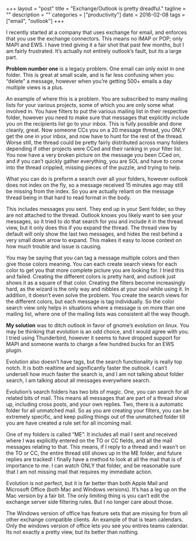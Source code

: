 +++
layout = "post"
title = "Exchange/Outlook is pretty dreadful."
tagline = ""
description = ""
categories = ["productivity"]
date = 2016-02-08
tags = ["email", "outlook"]
+++

I recently started at a company that uses exchange for email, and enforces that you use the exchange connectors. This means no IMAP or POP; only MAPI and EWS. I have
tried giving it a fair shot that past few months, but I am fairly frustrated. It’s actually not entirely outlook’s fault, but its a large part.

**Problem number one** is a legacy problem. One email can only exist in one folder. This is great at small scale, and is far less confusing when you “delete” a message,
however when you’re getting 500+ emails a day multiple views is a plus.

An example of where this is a problem. You are subscribed to many mailing lists for your various projects, some of which you are only some what involved in. You have
filters to put the various mailing list in their respective folder, however you need to make sure that messages that explicitly include you on the recipients list go to
your inbox. This is fully possible and done cleanly, great. Now someone CCs you on a 20 message thread, you ONLY get the one in your inbox, and now have to hunt for the
rest of the thread. Worse still, the thread could be pretty fairly distributed across many folders depending if other projects were CCed and their ranking in your
filter list. You now have a very broken picture on the message you been CCed on, and if you can’t quickly gather everything, you are SOL and have to come into the
thread crippled, missing pieces of the puzzle, and trying to help.

What you can do is preform a search over all your folders, however outlook does not index on the fly, so a message received 15 minutes ago may still be missing from the
index. So you are actually reliant on the message thread being in that hard to read format in the body.

This includes messages you sent. They end up in your Sent folder, so they are not attached to the thread. Outlook knows you likely want to see your messages, so it
tried to do that search for you and include it in the thread view, but it only does this if you expand the thread. The thread view by default will only show the last
two messages, and hides the rest behind a very small down arrow to expand. This makes it easy to loose context on how much trouble and issue is causing.

You may be saying that you can tag a message multiple colors and then give those colors meaning. You can each create search views for each color to get you that more
complete picture you are looking for. I tried this and failed. Creating the different colors is pretty hard, and outlook just shows it as a square of that color.
Creating the filters become increasingly hard, as the wizard is the only way and nibbles at your soul while using it. In addition, it doesn’t even solve the problem.
You create the search views for the different colors, but each message is tag individually. So the color search view only helps in situations where a message is on more
than one mailing list, where one of the mailing lists was consistent all the way though.

**My solution** was to ditch outlook in favor of gnome’s evolution on linux. You may be thinking that evolution is an odd choice, and I would agree with you. I tried
using Thunderbird, however it seems to have dropped support for MAPI and someone wants to charge a few hundred bucks for an EWS plugin.

Evolution also doesn’t have tags, but the search functionality is really top notch. It is both realtime and significantly faster the outlook. I can’t undersell how much
faster the search is, and I am not talking about folder search, I am talking about all messages everywhere search.

Evolution’s search folders has two bits of magic. One, you can search for all related bits of mail. This means all messages that are part of a thread show up, including
cross posts, and your own replies. Two, there is a automatic folder for all unmatched mail. So as you are creating your filters, you can be extremely specific, and keep
pulling things out of the unmatched folder till you are have created a rule set for all incoming mail.

One of my folders is called “ME”. It includes all mail I sent and received where I was explicitly entered on the TO or CC fields, and all the mail messages relating to
that. This means, if I reply to a thread and I wasn’t on the TO or CC, the entire thread still shows up in the ME folder, and future replies are tracked! I finally have
a method to look at all the mail that is of importance to me. I can watch ONLY that folder, and be reasonable sure that I am not missing mail that requires my immediate
action.

Evolution is not perfect, but it is far better than both Apple Mail and Microsoft Office (both Mac and Windows versions). It’s has a leg up on the Mac version by a fair
bit. The only limiting thing is you can’t edit the exchange server side filtering rules. But I no longer care about those.

The Windows version of office has feature sets that are missing for from all other exchange compatible clients. An example of that is team calendars. Only the windows
version of office lets you see you entires teams calendar. Its not exactly a pretty view, but its better than nothing.
